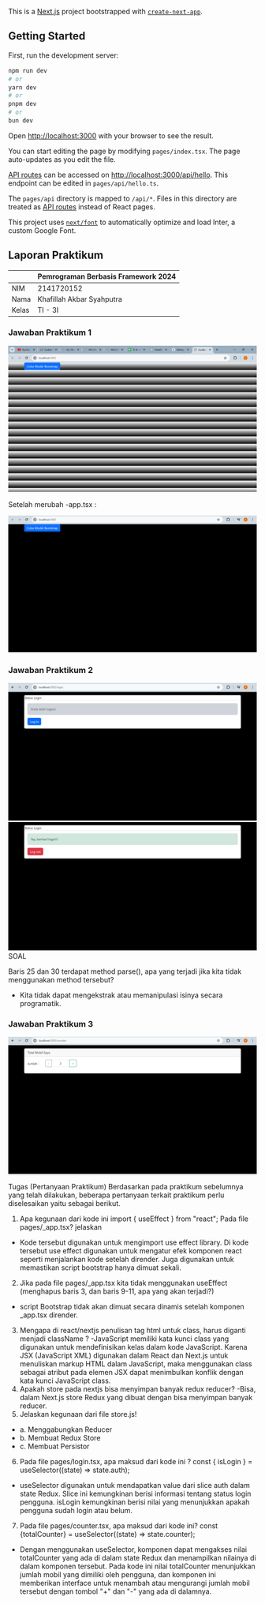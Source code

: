 This is a [Next.js](https://nextjs.org/) project bootstrapped with [`create-next-app`](https://github.com/vercel/next.js/tree/canary/packages/create-next-app).

## Getting Started

First, run the development server:

```bash
npm run dev
# or
yarn dev
# or
pnpm dev
# or
bun dev
```

Open [http://localhost:3000](http://localhost:3000) with your browser to see the result.

You can start editing the page by modifying `pages/index.tsx`. The page auto-updates as you edit the file.

[API routes](https://nextjs.org/docs/api-routes/introduction) can be accessed on [http://localhost:3000/api/hello](http://localhost:3000/api/hello). This endpoint can be edited in `pages/api/hello.ts`.

The `pages/api` directory is mapped to `/api/*`. Files in this directory are treated as [API routes](https://nextjs.org/docs/api-routes/introduction) instead of React pages.

This project uses [`next/font`](https://nextjs.org/docs/basic-features/font-optimization) to automatically optimize and load Inter, a custom Google Font.
## Laporan Praktikum

|  | Pemrograman Berbasis Framework 2024 |
|--|--|
| NIM |  2141720152|
| Nama |  Khafillah Akbar Syahputra |
| Kelas | TI - 3I |


### Jawaban Praktikum 1
![Screenshot](assets/01.png)

Setelah merubah -app.tsx :

![Screenshot](assets/02.png)

### Jawaban Praktikum 2
![Screenshot](assets/03.png)
![Screenshot](assets/04.png)
SOAL

 Baris 25 dan 30 terdapat method parse(), apa yang terjadi jika kita tidak menggunakan method tersebut?
- Kita tidak  dapat mengekstrak atau memanipulasi isinya secara programatik. 

### Jawaban Praktikum 3
![Screenshot](assets/05.png)


Tugas (Pertanyaan Praktikum)
Berdasarkan pada praktikum sebelumnya yang telah dilakukan, beberapa pertanyaan terkait praktikum perlu diselesaikan yaitu sebagai berikut.

1. Apa kegunaan dari kode ini import { useEffect } from "react"; Pada file pages/_app.tsx? jelaskan
-  Kode tersebut digunakan untuk mengimport use effect library. Di kode tersebut use effect digunakan untuk mengatur efek komponen react seperti menjalankan kode setelah dirender. Juga digunakan untuk memastikan script bootstrap hanya dimuat sekali.
2. Jika pada file pages/_app.tsx kita tidak menggunakan useEffect (menghapus baris 3, dan baris 9-11, apa yang akan terjadi?)
- script Bootstrap tidak akan dimuat secara dinamis setelah komponen _app.tsx dirender.
3. Mengapa di react/nextjs penulisan tag html untuk class, harus diganti menjadi className ?
-JavaScript memiliki kata kunci class yang digunakan untuk mendefinisikan kelas dalam kode JavaScript. Karena JSX (JavaScript XML) digunakan dalam React dan Next.js untuk menuliskan markup HTML dalam JavaScript, maka menggunakan class sebagai atribut pada elemen JSX dapat menimbulkan konflik dengan kata kunci JavaScript class.
4. Apakah store pada nextjs bisa menyimpan banyak redux reducer?
-Bisa, dalam Next.js store Redux yang dibuat dengan bisa menyimpan banyak reducer. 
5. Jelaskan kegunaan dari file store.js!
- a. Menggabungkan Reducer
- b. Membuat Redux Store
- c. Membuat Persistor
6. Pada file pages/login.tsx, apa maksud dari kode ini ?
 const { isLogin } = useSelector((state) => state.auth);
- useSelector digunakan untuk mendapatkan value dari slice auth dalam state Redux. Slice ini kemungkinan berisi informasi tentang status login pengguna. isLogin kemungkinan berisi nilai yang menunjukkan apakah pengguna sudah login atau belum.
7. Pada file pages/counter.tsx, apa maksud dari kode ini?
const {totalCounter} = useSelector((state) => state.counter);
- Dengan menggunakan useSelector, komponen  dapat mengakses nilai totalCounter yang ada di dalam state Redux dan menampilkan nilainya di dalam komponen tersebut. Pada kode ini nilai totalCounter  menunjukkan jumlah mobil yang dimiliki oleh pengguna, dan komponen ini memberikan interface untuk menambah atau mengurangi jumlah mobil tersebut dengan tombol "+" dan "-" yang ada di dalamnya.
